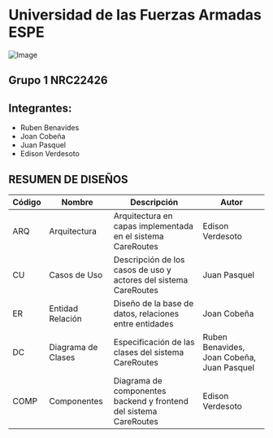# Universidad de las Fuerzas Armadas ESPE
![Image](https://github.com/user-attachments/assets/6eea1ab2-5539-4c62-911d-75f0a347322e)

## Grupo 1 NRC22426 

## Integrantes:
- Ruben Benavides 
- Joan Cobeña 
- Juan Pasquel 
- Edison Verdesoto 

## RESUMEN DE DISEÑOS

| **Código** | **Nombre**                      | **Descripción**                                        | **Autor**                                  |
| ---------- | ------------------------------- | --------------------------------------------------------- | ----------------------------------------------- |
| ARQ | Arquitectura | Arquitectura en capas implementada en el sistema CareRoutes | Edison Verdesoto| 
| CU | Casos de Uso | Descripción de los casos de uso y actores del sistema CareRoutes | Juan Pasquel |
| ER | Entidad Relación | Diseño de la base de datos, relaciones entre entidades | Joan Cobeña | 
| DC | Diagrama de Clases | Especificación de las clases del sistema CareRoutes | Ruben Benavides, Joan Cobeña, Juan Pasquel |
| COMP | Componentes | Diagrama de componentes backend y frontend del sistema CareRoutes | Edison Verdesoto |
